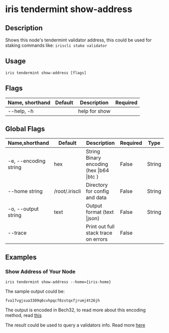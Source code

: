 # iris tendermint show-address

## Description

Shows this node's tendermint validator address, this could be used for staking commands like: `iriscli stake validator`

## Usage

```
iris tendermint show-address [flags]
```

## Flags

| Name, shorthand      | Default           | Description                                                    | Required |
| -------------------- | ----------------- | -------------------------------------------------------------- | -------- |
| --help, -h           |                   | help for show                                                  |          |

## Global Flags

| Name,shorthand        | Default        | Description                                 | Required | Type   |
| --------------------- | -------------- | ------------------------------------------- | -------- | ------ |
| -e, --encoding string | hex            | String   Binary encoding (hex \|b64 \|btc ) | False    | String |
| --home string         | /root/.iriscli | Directory for config and data               | False    | String |
| -o, --output string   | text           | Output format (text \|json)                 | False    | String |
| --trace               |                | Print out full stack trace on errors        | False    |        |

## Examples

### Show Address of Your Node

```shell
iris tendermint show-address --home={iris-home}
```

The sample output could be:
```$xslt
fva17vgjsua3309q6cvhpqcf8zstqxfjrumj4t26jh
```

The output is encoded in Bech32, to read more about this encoding method, read [this](../../features/basic-concepts/bech32-prefix.md)

The result could be used to query a validators info. Read more [here](../stake/validator.md)